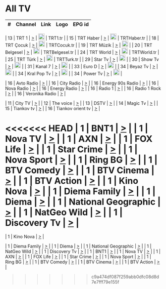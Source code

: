 <h1>All TV</h1>

| #   | Channel        | Link  | Logo | EPG id |
|:---:|:--------------:|:-----:|:----:|:------:|

| 13  | TRT 1            | [>](https://tv-trt1.medya.trt.com.tr/master.m3u8) | <img height="20" src="https://i.imgur.com/j786OLG.png"/> | TRT1.tr |
| 15  | TRT Haber        | [>](https://tv-trthaber.medya.trt.com.tr/master.m3u8) | <img height="20" src="https://i.imgur.com/OVfo8Ab.png"/> | TRTHaber.tr |
| 18  | TRT Çocuk        | [>](https://tv-trtcocuk.medya.trt.com.tr/master.m3u8) | <img height="20" src="https://i.imgur.com/QLFmD6d.png"/> | TRTCocuk.tr |
| 19  | TRT Müzik        | [>](https://tv-trtmuzik.medya.trt.com.tr/master.m3u8) | <img height="20" src="https://i.imgur.com/fIVFCEd.png"/> |
| 20  | TRT Belgesel     | [>](https://tv-trtbelgesel.medya.trt.com.tr/master.m3u8) | <img height="20" src="https://i.imgur.com/MGO87pe.png"/> | TRTBelgesel.tr |
| 24  | TRT World        | [>](https://tv-trtworld.medya.trt.com.tr/master.m3u8) | <img height="20" src="https://i.imgur.com/JEA2xpv.png"/> | TRTWorld.tr |
| 25  | TRT Türk         | [>](https://tv-trtturk.medya.trt.com.tr/master.m3u8) | <img height="20" src="https://i.imgur.com/OSTOQNw.png"/> | TRTTurk.tr |
| 29  | Star Tv   | [>](https://dogus-live.daioncdn.net/startv/startv_360p.m3u8) | <img height="20" src="https://i.imgur.com/IebUZx1.png"/> |
| 30  | Show Tv     | [>](https://ciner-live.daioncdn.net/showtv/showtv.m3u8) | <img height="20" src="https://i.imgur.com/IebUZx1.png"/> |
| 31  | Kanal 7     | [>](https://kanal7-live.daioncdn.net/kanal7/kanal7.m3u8) | <img height="20" src="https://i.imgur.com/IebUZx1.png"/> |
| 33  | Euro D    | [>](https://www.youtube.com/user/KanalD/live) | <img height="20" src="https://i.imgur.com/IebUZx1.png"/> |
| 34  | Beyaz Tv     | [>](https://beyaztv-live.daioncdn.net/beyaztv/beyaztv.m3u8) | <img height="20" src="https://i.imgur.com/IebUZx1.png"/> |
| 34  | Kral Pop Tv     | [>](https://www.youtube.com/watch?v=GuFTuKoXepw) | <img height="20" src="https://i.imgur.com/IebUZx1.png"/> |
| 34  | Power Tv     | [>](https://livetv.powerapp.com.tr/powerTV/powerhd.smil/chunklist.m3u8) | <img height="20" src="https://i.imgur.com/IebUZx1.png"/> |

| 16  | Avto Radio | [>](http://stream.metacast.eu/avtoradio.mp3.m3u) |
| 16  | City Radio | [>](http://stream.metacast.eu/city.aac.m3u) |
| 16  | Energy 90s Radio | [>](http://stream.metacast.eu/energy-90s.m3u) |
| 16  | Nova Radio | [>](http://stream.metacast.eu/nova.aac.m3u) |
| 16  | Energy Radio | [>](http://stream.metacast.eu/nrj.aac.m3u) |
| 16  | Radio 1 | [>](http://stream.metacast.eu/radio1.aac.m3u) |
| 16  | Radio 1 Rock | [>](http://stream.metacast.eu/radio1rock.aac.m3u) |
| 16  | Veronika Radio | [>](http://stream.metacast.eu/veronika.aac.m3u) |

| 11  | City TV | [>](https://tv.city.bg/play/tshls/citytv/index.m3u8) |
| 12  | The voice | [>](https://bss1.neterra.tv/thevoice/thevoice.m3u8) |
| 13  | DSTV | [>](http://46.249.95.140:8081/hls/data.m3u8) |
| 14  | Magic Tv | [>](https://bss1.neterra.tv/magictv/magictv.m3u8) |
| 15  | Tiankov tv | [>](https://streamer103.neterra.tv/tiankov-folk/live.m3u8) |
| 16  | Tiankov orient tv | [>](https://streamer103.neterra.tv/tiankov-orient/live.m3u8) |

<<<<<<< HEAD
| 1 | BNT1 | [>](https://ymkaya.xyz:33673/tv/bnt1/playlist.m3u8?wmsAuthSign=c2VydmVyX3RpbWU9Ny8yNC8yMDI1IDE6MTA6NDMgUE0maGFzaF92YWx1ZT0xZGxrZFVYSUNDRXVvSjFvUk41NC9nPT0mdmFsaWRtaW51dGVzPTYw) |
| 1 | Nova TV | [>](https://ymkaya.xyz:33673/tv/novatv/playlist.m3u8?wmsAuthSign=c2VydmVyX3RpbWU9Ny8yNC8yMDI1IDE6MTA6NTQgUE0maGFzaF92YWx1ZT1EZmRvK2lSd0Q3UmFPVlVUN3dMMW53PT0mdmFsaWRtaW51dGVzPTYw) |
| 1 | AXN | [>](https://ymkaya.xyz:33673/tv/axn/playlist.m3u8?wmsAuthSign=c2VydmVyX3RpbWU9Ny8yNC8yMDI1IDE6MTE6MDYgUE0maGFzaF92YWx1ZT1yQkJLRVdsZHFOa0UxUndmRjdoR0hnPT0mdmFsaWRtaW51dGVzPTYw) |
| 1 | FOX Life | [>](https://ymkaya.xyz:33673/tv/foxlife/playlist.m3u8?wmsAuthSign=c2VydmVyX3RpbWU9Ny8yNC8yMDI1IDE6MTE6MTggUE0maGFzaF92YWx1ZT1UakhtQllwTlVaOFFyWEk3SWh2QUpnPT0mdmFsaWRtaW51dGVzPTYw) |
| 1 | Star Crime | [>](https://ymkaya.xyz:33673/tv/foxcrime/playlist.m3u8?wmsAuthSign=c2VydmVyX3RpbWU9Ny8yNC8yMDI1IDE6MTE6MjcgUE0maGFzaF92YWx1ZT1yNW9od2thYlc1VHR0MlhZWDhLOTZnPT0mdmFsaWRtaW51dGVzPTYw) |
| 1 | Nova Sport | [>](https://ymkaya.xyz:33673/tv/novasport/playlist.m3u8?wmsAuthSign=c2VydmVyX3RpbWU9Ny8yNC8yMDI1IDE6MTE6MzkgUE0maGFzaF92YWx1ZT1TWktnODRjTWhwNGRuUWEySk1Fbmt3PT0mdmFsaWRtaW51dGVzPTYw) |
| 1 | Ring BG | [>](https://ymkaya.xyz:33673/tv/ringbg/playlist.m3u8?wmsAuthSign=c2VydmVyX3RpbWU9Ny8yNC8yMDI1IDE6MTE6NDkgUE0maGFzaF92YWx1ZT1ScXc0VzlXOE1SNGpmNE5tMG1FWDdnPT0mdmFsaWRtaW51dGVzPTYw) |
| 1 | BTV Comedy | [>](https://ymkaya.xyz:33673/tv/btvcomedy/playlist.m3u8?wmsAuthSign=c2VydmVyX3RpbWU9Ny8yNC8yMDI1IDE6MTE6NTkgUE0maGFzaF92YWx1ZT1CR2tEVmVYZUh1ZmVQWFRtQm4rUkNRPT0mdmFsaWRtaW51dGVzPTYw) |
| 1 | BTV Cinema | [>](https://ymkaya.xyz:33673/tv/btvcinema/playlist.m3u8?wmsAuthSign=c2VydmVyX3RpbWU9Ny8yNC8yMDI1IDE6MTI6MDkgUE0maGFzaF92YWx1ZT1DN0lNMUdwdWppUlpDSGxlMGFuR0pBPT0mdmFsaWRtaW51dGVzPTYw) |
| 1 | BTV Action | [>](https://ymkaya.xyz:33673/tv/btvaction/playlist.m3u8?wmsAuthSign=c2VydmVyX3RpbWU9Ny8yNC8yMDI1IDE6MTI6MTggUE0maGFzaF92YWx1ZT01ODBJaWpwUGd0TWJWeTBiM0VrQTB3PT0mdmFsaWRtaW51dGVzPTYw) |
| 1 | Kino Nova | [>](https://ymkaya.xyz:33673/tv/kinonova/playlist.m3u8?wmsAuthSign=c2VydmVyX3RpbWU9Ny8yNC8yMDI1IDE6MTI6MjkgUE0maGFzaF92YWx1ZT0xbmRDdS9OYThCL0N2L2NvWitCMVpRPT0mdmFsaWRtaW51dGVzPTYw) |
| 1 | Diema Family | [>](https://ymkaya.xyz:33673/tv/diemafamily/playlist.m3u8?wmsAuthSign=c2VydmVyX3RpbWU9Ny8yNC8yMDI1IDE6MTI6MzggUE0maGFzaF92YWx1ZT1kK0tJNGVnakZoWnE0NEpLVEJzT2xBPT0mdmFsaWRtaW51dGVzPTYw) |
| 1 | Diema | [>](https://ymkaya.xyz:33673/tv/diema/playlist.m3u8?wmsAuthSign=c2VydmVyX3RpbWU9Ny8yNC8yMDI1IDE6MTI6NDggUE0maGFzaF92YWx1ZT1EU1VNbVljU0ZYOEJwTVVUNExLNW5RPT0mdmFsaWRtaW51dGVzPTYw) |
| 1 | National Geographic | [>](https://ymkaya.xyz:33673/tv/natgeo/playlist.m3u8?wmsAuthSign=c2VydmVyX3RpbWU9Ny8yNC8yMDI1IDE6MTI6NTggUE0maGFzaF92YWx1ZT14amZDM2JZQVZ4OEorK1ZLNFdUK3FBPT0mdmFsaWRtaW51dGVzPTYw) |
| 1 | NatGeo Wild | [>](https://ymkaya.xyz:33673/tv/natgeowild/playlist.m3u8?wmsAuthSign=c2VydmVyX3RpbWU9Ny8yNC8yMDI1IDE6MTM6MDcgUE0maGFzaF92YWx1ZT1vMDJ6QzB1R0ZRREZPMFcwSGY1bWJ3PT0mdmFsaWRtaW51dGVzPTYw) |
| 1 | Discovery Tv | [>](https://ymkaya.xyz:33673/tv/discovery/playlist.m3u8?wmsAuthSign=c2VydmVyX3RpbWU9Ny8yNC8yMDI1IDE6MTM6MTcgUE0maGFzaF92YWx1ZT1oMXdGR1U5bHhadVdEeVN6dmQvL0R3PT0mdmFsaWRtaW51dGVzPTYw) |
=======


| 1 | Kino Nova | [>](https://ymkaya.xyz:11336/tv/kinonova/playlist.m3u8?wmsAuthSign=c2VydmVyX3RpbWU9MS8yLzIwMjUgNDo0MDoyMCBBTSZoYXNoX3ZhbHVlPWlFS1FrWEtMMVRFM3l5YklUWUJQUHc9PSZ2YWxpZG1pbnV0ZXM9NjA=) |

| 1 | Diema Family | [>](https://ymkaya.xyz:11336/tv/diemafamily/playlist.m3u8?wmsAuthSign=c2VydmVyX3RpbWU9MS8yLzIwMjUgNDo0MDozMCBBTSZoYXNoX3ZhbHVlPUVUaTVKTldvZTF5WVVCM0YwL21kaXc9PSZ2YWxpZG1pbnV0ZXM9NjA=) |
| 1 | Diema | [>](https://ymkaya.xyz:11336/tv/diema/playlist.m3u8?wmsAuthSign=c2VydmVyX3RpbWU9MS8yLzIwMjUgNDo0MDo0MCBBTSZoYXNoX3ZhbHVlPVlYMWVJT2NuUjNpUTBsaytEUFFOS2c9PSZ2YWxpZG1pbnV0ZXM9NjA=) |
| 1 | National Geographic | [>](https://ymkaya.xyz:11336/tv/natgeo/playlist.m3u8?wmsAuthSign=c2VydmVyX3RpbWU9MS8yLzIwMjUgNDo0MTo0MSBBTSZoYXNoX3ZhbHVlPTJQTlVmcG5nYWx0M013eUhGRGxnd0E9PSZ2YWxpZG1pbnV0ZXM9NjA=) |
| 1 | NatGeo Wild | [>](https://ymkaya.xyz:11336/tv/natgeowild/playlist.m3u8?wmsAuthSign=c2VydmVyX3RpbWU9MS8yLzIwMjUgNDo0MTo1MSBBTSZoYXNoX3ZhbHVlPVl1OXZaTTliN0hGWEN3eDBYd1duNkE9PSZ2YWxpZG1pbnV0ZXM9NjA=) |
| 1 | Discovery Tv | [>](https://ymkaya.xyz:11336/tv/discovery/playlist.m3u8?wmsAuthSign=c2VydmVyX3RpbWU9MS8yLzIwMjUgNDo0MjowMSBBTSZoYXNoX3ZhbHVlPWtBQmdLNlY2RmQwWElzMVYzSDJyVkE9PSZ2YWxpZG1pbnV0ZXM9NjA=) |
| 1 | BNT1 | [>](https://ymkaya.xyz:11336/tv/bnt1/playlist.m3u8?wmsAuthSign=c2VydmVyX3RpbWU9MS8yLzIwMjUgNDozODozOCBBTSZoYXNoX3ZhbHVlPVVrMVlRQXpJWlhYeUh6ZFVpSC9NMUE9PSZ2YWxpZG1pbnV0ZXM9NjA=) |
| 1 | Nova TV | [>](https://ymkaya.xyz:11336/tv/novatv/playlist.m3u8?wmsAuthSign=c2VydmVyX3RpbWU9MS8yLzIwMjUgNDozODo0OCBBTSZoYXNoX3ZhbHVlPUVxQjh1a0ZzYkVGZU8zZDFGTzdreVE9PSZ2YWxpZG1pbnV0ZXM9NjA=) |
| 1 | AXN | [>](https://ymkaya.xyz:11336/tv/axn/playlist.m3u8?wmsAuthSign=c2VydmVyX3RpbWU9MS8yLzIwMjUgNDozODo1OCBBTSZoYXNoX3ZhbHVlPUpkWStGY1hkNXhaOVpPZ0thQ0FZL3c9PSZ2YWxpZG1pbnV0ZXM9NjA=) |
| 1 | FOX Life | [>](https://ymkaya.xyz:11336/tv/foxlife/playlist.m3u8?wmsAuthSign=c2VydmVyX3RpbWU9MS8yLzIwMjUgNDozOToxMCBBTSZoYXNoX3ZhbHVlPWt1ZDc1T3AzYlZDTjJnSy9TU0xJZlE9PSZ2YWxpZG1pbnV0ZXM9NjA=) |
| 1 | Star Crime | [>](https://ymkaya.xyz:11336/tv/foxcrime/playlist.m3u8?wmsAuthSign=c2VydmVyX3RpbWU9MS8yLzIwMjUgNDozOToyMCBBTSZoYXNoX3ZhbHVlPXIwVU45Nm9FR1l2enNkTG9TanBxbmc9PSZ2YWxpZG1pbnV0ZXM9NjA=) |
| 1 | Nova Sport | [>](https://ymkaya.xyz:11336/tv/novasport/playlist.m3u8?wmsAuthSign=c2VydmVyX3RpbWU9MS8yLzIwMjUgNDozOTozMCBBTSZoYXNoX3ZhbHVlPXlSZ0UxazVaM0xhSmc0NmR4T0c1T2c9PSZ2YWxpZG1pbnV0ZXM9NjA=) |
| 1 | Ring BG | [>](https://ymkaya.xyz:11336/tv/ringbg/playlist.m3u8?wmsAuthSign=c2VydmVyX3RpbWU9MS8yLzIwMjUgNDozOTo0MCBBTSZoYXNoX3ZhbHVlPTR4aUlFNHVUYWN4enY1WkVuOFZma2c9PSZ2YWxpZG1pbnV0ZXM9NjA=) |
| 1 | BTV Comedy | [>](https://ymkaya.xyz:11336/tv/btvcomedy/playlist.m3u8?wmsAuthSign=c2VydmVyX3RpbWU9MS8yLzIwMjUgNDozOTo1MCBBTSZoYXNoX3ZhbHVlPUtrMTJ2RHNTTUU1RFp1ZkVOdXFSK3c9PSZ2YWxpZG1pbnV0ZXM9NjA=) |
| 1 | BTV Cinema | [>](https://ymkaya.xyz:11336/tv/btvcinema/playlist.m3u8?wmsAuthSign=c2VydmVyX3RpbWU9MS8yLzIwMjUgNDozOTo1OSBBTSZoYXNoX3ZhbHVlPTZWcU9FZW56cG1NM1lrYy8xNE5NeHc9PSZ2YWxpZG1pbnV0ZXM9NjA=) |
| 1 | BTV Action | [>](https://ymkaya.xyz:11336/tv/btvaction/playlist.m3u8?wmsAuthSign=c2VydmVyX3RpbWU9MS8yLzIwMjUgNDo0MDoxMCBBTSZoYXNoX3ZhbHVlPUlDd0ErRkZVWThyMVZwR3c2REdGZ3c9PSZ2YWxpZG1pbnV0ZXM9NjA=) |
>>>>>>> c9a474df087f259abb0dfc08d8d7e7fff79e155f

